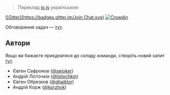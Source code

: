 > Переклад [io.js](https://iojs.org/) українською

[![Gitter](https://badges.gitter.im/Join Chat.svg)](https://gitter.im/iojs/iojs-uk?utm_source=badge&utm_medium=badge&utm_campaign=pr-badge&utm_content=badge) [![Crowdin](https://d322cqt584bo4o.cloudfront.net/iojs-uk/localized.png)](https://crowdin.com/project/iojs-uk)

Обговорення задач — [тут](https://github.com/iojs/iojs-uk/issues).

## Автори

Якщо ви бажаєте приєднатися до складу команди, створіть новий запит [тут](https://github.com/iojs/iojs-uk/issues).

- Євген Сафронов ([@sejoker](https://github.com/sejoker))
- Андрій Лісточкін ([@listochkin](https://github.com/listochkin))
- Євген Обрезков ([@ghaiklor](https://github.com/ghaiklor))
- Андрій Корж ([@korzhyk](https://github.com/korzhyk))
